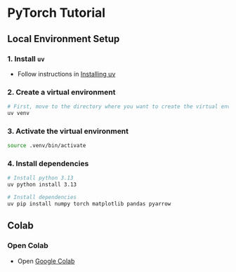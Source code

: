 # PyTorch Tutorial

## Local Environment Setup

### 1. Install `uv`

- Follow instructions in [Installing uv](https://docs.astral.sh/uv/getting-started/installation/)

### 2. Create a virtual environment

```bash
# First, move to the directory where you want to create the virtual environment
uv venv
```

### 3. Activate the virtual environment

```bash
source .venv/bin/activate
```

### 4. Install dependencies

```bash
# Install python 3.13
uv python install 3.13

# Install dependencies
uv pip install numpy torch matplotlib pandas pyarrow
```

## Colab

### Open Colab

- Open [Google Colab](https://colab.research.google.com/)
